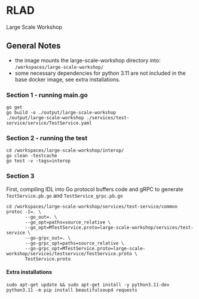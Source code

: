 # RLAD

Large Scale Workshop

## General Notes
- the image mounts the large-scale-workshop directory into: `/workspaces/large-scale-workshop/`
- some necessary dependencies for python 3.11 are not included in the base docker image, see extra installations.

### Section 1 - running main.go
```
go get
go build -o ./output/large-scale-workshop
./output/large-scale-workshop ./services/test-service/service/TestService.yaml
```

### Section 2 - running the test
```
cd /workspaces/large-scale-workshop/interop/
go clean -testcache
go test -v -tags=interop
```

### Section 3
First, compiling IDL into Go protocol buffers code and gRPC to generate `TestService.pb.go` and `TestService_grpc.pb.go`
```
cd /workspaces/large-scale-workshop/services/test-service/common
protoc -I=. \
       --go_out=. \
       --go_opt=paths=source_relative \
       --go_opt=MTestService.proto=large-scale-workshop/services/test-service \
       --go-grpc_out=. \
       --go-grpc_opt=paths=source_relative \
       --go-grpc_opt=MTestService.proto=large-scale-workshop/services/testservice/TestService.proto \
       TestService.proto
```

#### Extra installations
```
sudo apt-get update && sudo apt-get install -y python3.11-dev
python3.11 -m pip install beautifulsoup4 requests
```
